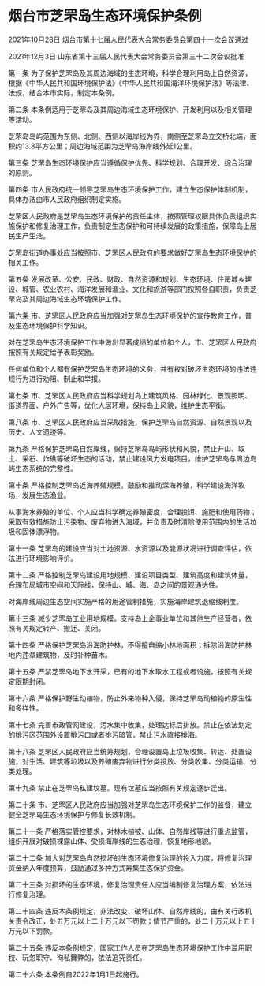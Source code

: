 # 烟台市芝罘岛生态环境保护条例

2021年10月28日 烟台市第十七届人民代表大会常务委员会第四十一次会议通过

2021年12月3日 山东省第十三届人民代表大会常务委员会第三十二次会议批准

<!-- INFO END -->

第一条 为了保护芝罘岛及其周边海域的生态环境，科学合理利用岛上自然资源，根据《中华人民共和国环境保护法》《中华人民共和国海洋环境保护法》等法律、法规，结合本市实际，制定本条例。

第二条 本条例适用于芝罘岛及其周边海域生态环境保护、开发利用以及相关管理等活动。

芝罘岛岛屿范围为东侧、北侧、西侧以海岸线为界，南侧至芝罘岛立交桥北端，面积约13.8平方公里；周边海域范围为芝罘岛海岸线外延1公里。

第三条 芝罘岛生态环境保护应当遵循保护优先、科学规划、合理开发、综合治理的原则。

第四条 市人民政府统一领导芝罘岛生态环境保护工作，建立生态保护体制机制，具体办法由市人民政府组织制定实施。

芝罘区人民政府是芝罘岛生态环境保护的责任主体，按照管理权限具体负责组织实施保护和修复治理工作，负责制定生态保护和可持续发展的政策措施，保障岛上居民生产生活。

芝罘岛街道办事处应当按照市、芝罘区人民政府的要求做好芝罘岛生态环境保护的相关工作。

第五条 发展改革、公安、民政、财政、自然资源和规划、生态环境、住房城乡建设、城管、农业农村、海洋发展和渔业、文化和旅游等部门按照各自职责，负责芝罘岛及其周边海域生态环境保护工作。

第六条 市、芝罘区人民政府应当加强对芝罘岛生态环境保护的宣传教育工作，普及生态环境保护科学知识。

对在芝罘岛生态环境保护工作中做出显著成绩的单位和个人，市、芝罘区人民政府按照有关规定给予表彰奖励。

任何单位和个人都有保护芝罘岛生态环境的义务，并有权对破坏生态环境的违法违规行为进行劝阻、制止和举报。

第七条 市、芝罘区人民政府应当科学规划岛上建筑风格、园林绿化、景观照明、街道界面、户外广告等，优化人居环境，保持岛上风貌，维护生态平衡。

第八条 市、芝罘区人民政府应当采取措施，保护芝罘岛自然资源、自然景观以及历史、人文遗迹等。

第九条 严格保护芝罘岛自然岸线，保持芝罘岛岛屿形状和风貌，禁止开山、取土、采石、炸礁等破坏生态的活动，禁止建设风力发电项目，维护芝罘岛与周边岛屿生态系统的完整性。

第十条 严格控制芝罘岛近海养殖规模，鼓励和推动深海养殖，科学建设海洋牧场，发展生态渔业。

从事海水养殖的单位、个人应当科学确定养殖密度，合理投饵、施肥和使用药物；采取有效措施防止污染物、废弃物进入海域，并负责及时清除使用范围内的生活垃圾和固体漂浮物。

第十一条 芝罘岛的建设应当对土地资源、水资源以及能源状况进行调查评估，依法进行环境影响评价。

第十二条 严格控制芝罘岛建设用地规模、建设项目类型、建筑高度和建筑体量，合理布局城市空间和天际线，保持山、城、海、岛之间的景观通达性。

对海岸线周边生态空间实施严格的用途管制措施，实施海岸建筑退缩线制度。

第十三条 减少芝罘岛工业用地规模。支持岛上企事业单位和其他生产经营者，依照有关规定转产、搬迁、关闭。

第十四条 严格保护芝罘岛沿海防护林，不得擅自缩小林地面积；拆除沿海防护林地内违章建筑物，及时补种苗木。

第十五条 严禁芝罘岛地下水开采，已有的地下水取水工程或者设施，按照有关规定限期封闭。

第十六条 严格保护野生动植物，防止外来物种入侵，保持芝罘岛动植物的原生性和多样性。

第十七条 完善市政管网建设，污水集中收集，处理达标后排放。禁止在依法划定的排污区范围外设置排污口或者排污暗管，禁止污水直接排海。

第十八条 芝罘区人民政府应当统筹规划，合理设置岛上垃圾收集、转运、处置设施，对生活、建筑等垃圾以及养殖废弃物进行分类投放、分类收集、分类运输、分类处理。

第十九条 禁止在芝罘岛私建坟墓。现有坟墓应当按照有关规定逐步迁出。

第二十条 市、芝罘区人民政府应当加强对芝罘岛生态环境保护工作的监督，建立健全芝罘岛生态环境保护与修复长效机制。

第二十一条 严格落实管控要求，对林木植被、山体、自然岸线等进行重点监管，组织开展对破损裸露山体、受损海岸线的生态治理，恢复地形地貌。

第二十二条 加大对芝罘岛自然损坏的生态环境修复治理的投入力度，将修复治理资金纳入年度预算，鼓励通过多种方式筹集生态保护资金。

第二十三条 对损坏的生态环境，修复治理责任人应当编制修复治理方案，依法进行修复治理。

第二十四条 违反本条例规定，非法改变、破坏山体、自然岸线的，由有关行政机关责令改正，处五万元以上二十万元以下罚款；情节严重的，处二十万元以上五十万元以下罚款。

第二十五条 违反本条例规定，国家工作人员在芝罘岛生态环境保护工作中滥用职权、玩忽职守、徇私舞弊的，依法追究责任。

第二十六条 本条例自2022年1月1日起施行。

